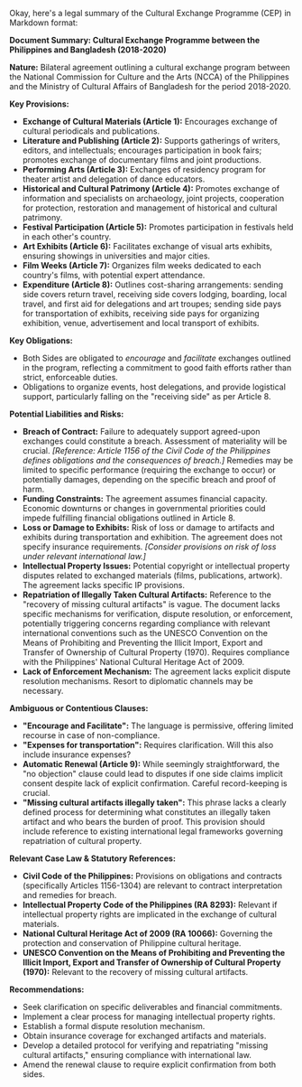 Okay, here's a legal summary of the Cultural Exchange Programme (CEP) in Markdown format:

**Document Summary: Cultural Exchange Programme between the Philippines and Bangladesh (2018-2020)**

**Nature:** Bilateral agreement outlining a cultural exchange program between the National Commission for Culture and the Arts (NCCA) of the Philippines and the Ministry of Cultural Affairs of Bangladesh for the period 2018-2020.

**Key Provisions:**

*   **Exchange of Cultural Materials (Article 1):** Encourages exchange of cultural periodicals and publications.
*   **Literature and Publishing (Article 2):** Supports gatherings of writers, editors, and intellectuals; encourages participation in book fairs; promotes exchange of documentary films and joint productions.
*   **Performing Arts (Article 3):** Exchanges of residency program for theater artist and delegation of dance educators.
*   **Historical and Cultural Patrimony (Article 4):** Promotes exchange of information and specialists on archaeology, joint projects, cooperation for protection, restoration and management of historical and cultural patrimony.
*   **Festival Participation (Article 5):** Promotes participation in festivals held in each other's country.
*   **Art Exhibits (Article 6):** Facilitates exchange of visual arts exhibits, ensuring showings in universities and major cities.
*   **Film Weeks (Article 7):** Organizes film weeks dedicated to each country's films, with potential expert attendance.
*   **Expenditure (Article 8):** Outlines cost-sharing arrangements: sending side covers return travel, receiving side covers lodging, boarding, local travel, and first aid for delegations and art troupes; sending side pays for transportation of exhibits, receiving side pays for organizing exhibition, venue, advertisement and local transport of exhibits.

**Key Obligations:**

*   Both Sides are obligated to *encourage* and *facilitate* exchanges outlined in the program, reflecting a commitment to good faith efforts rather than strict, enforceable duties.
*   Obligations to organize events, host delegations, and provide logistical support, particularly falling on the "receiving side" as per Article 8.

**Potential Liabilities and Risks:**

*   **Breach of Contract:** Failure to adequately support agreed-upon exchanges could constitute a breach. Assessment of materiality will be crucial. *[Reference: Article 1156 of the Civil Code of the Philippines defines obligations and the consequences of breach.]* Remedies may be limited to specific performance (requiring the exchange to occur) or potentially damages, depending on the specific breach and proof of harm.
*   **Funding Constraints:** The agreement assumes financial capacity. Economic downturns or changes in governmental priorities could impede fulfilling financial obligations outlined in Article 8.
*   **Loss or Damage to Exhibits:** Risk of loss or damage to artifacts and exhibits during transportation and exhibition.  The agreement does not specify insurance requirements. *[Consider provisions on risk of loss under relevant international law.]*
*   **Intellectual Property Issues:** Potential copyright or intellectual property disputes related to exchanged materials (films, publications, artwork). The agreement lacks specific IP provisions.
*   **Repatriation of Illegally Taken Cultural Artifacts:** Reference to the "recovery of missing cultural artifacts" is vague. The document lacks specific mechanisms for verification, dispute resolution, or enforcement, potentially triggering concerns regarding compliance with relevant international conventions such as the UNESCO Convention on the Means of Prohibiting and Preventing the Illicit Import, Export and Transfer of Ownership of Cultural Property (1970). Requires compliance with the Philippines' National Cultural Heritage Act of 2009.
*   **Lack of Enforcement Mechanism:** The agreement lacks explicit dispute resolution mechanisms. Resort to diplomatic channels may be necessary.

**Ambiguous or Contentious Clauses:**

*   **"Encourage and Facilitate":** The language is permissive, offering limited recourse in case of non-compliance.
*   **"Expenses for transportation":** Requires clarification. Will this also include insurance expenses?
*   **Automatic Renewal (Article 9):** While seemingly straightforward, the "no objection" clause could lead to disputes if one side claims implicit consent despite lack of explicit confirmation. Careful record-keeping is crucial.
*   **"Missing cultural artifacts illegally taken":** This phrase lacks a clearly defined process for determining what constitutes an illegally taken artifact and who bears the burden of proof. This provision should include reference to existing international legal frameworks governing repatriation of cultural property.

**Relevant Case Law & Statutory References:**

*   **Civil Code of the Philippines:** Provisions on obligations and contracts (specifically Articles 1156-1304) are relevant to contract interpretation and remedies for breach.
*   **Intellectual Property Code of the Philippines (RA 8293):**  Relevant if intellectual property rights are implicated in the exchange of cultural materials.
*   **National Cultural Heritage Act of 2009 (RA 10066):** Governing the protection and conservation of Philippine cultural heritage.
*   **UNESCO Convention on the Means of Prohibiting and Preventing the Illicit Import, Export and Transfer of Ownership of Cultural Property (1970):** Relevant to the recovery of missing cultural artifacts.

**Recommendations:**

*   Seek clarification on specific deliverables and financial commitments.
*   Implement a clear process for managing intellectual property rights.
*   Establish a formal dispute resolution mechanism.
*   Obtain insurance coverage for exchanged artifacts and materials.
*   Develop a detailed protocol for verifying and repatriating "missing cultural artifacts," ensuring compliance with international law.
*   Amend the renewal clause to require explicit confirmation from both sides.
